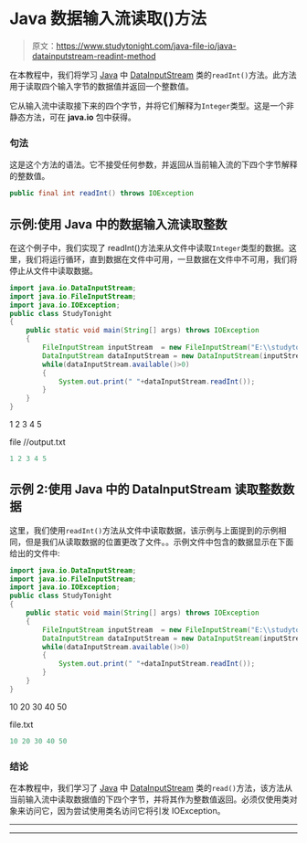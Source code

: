 # Java 数据输入流读取()方法

> 原文：<https://www.studytonight.com/java-file-io/java-datainputstream-readint-method>

在本教程中，我们将学习 [Java](https://www.studytonight.com/java/) 中 [DataInputStream](https://www.studytonight.com/java-file-io/java-datainputstream-class) 类的`readInt()`方法。此方法用于读取四个输入字节的数据值并返回一个整数值。

它从输入流中读取接下来的四个字节，并将它们解释为`Integer`类型。这是一个非静态方法，可在 **java.io** 包中获得。

### 句法

这是这个方法的语法。它不接受任何参数，并返回从当前输入流的下四个字节解释的整数值。

```java
public final int readInt() throws IOException
```

## 示例:使用 Java 中的数据输入流读取整数

在这个例子中，我们实现了 readInt()方法来从文件中读取`Integer`类型的数据。这里，我们将运行循环，直到数据在文件中可用，一旦数据在文件中不可用，我们将停止从文件中读取数据。

```java
import java.io.DataInputStream;
import java.io.FileInputStream;
import java.io.IOException;
public class StudyTonight 
{
	public static void main(String[] args) throws IOException 
	{ 
		FileInputStream inputStream  = new FileInputStream("E:\\studytonight\\output.txt"); 
		DataInputStream dataInputStream = new DataInputStream(inputStream); 
		while(dataInputStream.available()>0)
		{	           
            System.out.print(" "+dataInputStream.readInt());  
        }  
	}  
}
```

1 2 3 4 5

file //output.txt

```java
1 2 3 4 5
```

## 示例 2:使用 Java 中的 DataInputStream 读取整数数据

这里，我们使用`readInt()`方法从文件中读取数据，该示例与上面提到的示例相同，但是我们从读取数据的位置更改了文件。。示例文件中包含的数据显示在下面给出的文件中:

```java
import java.io.DataInputStream;
import java.io.FileInputStream;
import java.io.IOException;
public class StudyTonight 
{
	public static void main(String[] args) throws IOException 
	{ 
		FileInputStream inputStream  = new FileInputStream("E:\\studytonight\\file.txt"); 
		DataInputStream dataInputStream = new DataInputStream(inputStream); 
		while(dataInputStream.available()>0)
		{	           
            System.out.print(" "+dataInputStream.readInt());  
        }  
	}  
}
```

10 20 30 40 50

file.txt

```java
10 20 30 40 50
```

### 结论

在本教程中，我们学习了 [Java](https://www.studytonight.com/java/) 中 [DataInputStream](https://www.studytonight.com/java-file-io/java-datainputstream-class) 类的`read()`方法，该方法从当前输入流中读取数据值的下四个字节，并将其作为整数值返回。必须仅使用类对象来访问它，因为尝试使用类名访问它将引发 IOException。

* * *

* * *